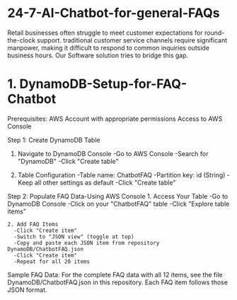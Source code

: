 # 24-7-AI-Chatbot-for-general-FAQs
Retail businesses often struggle to meet customer expectations for round-the-clock support. traditional customer service channels require significant manpower, making it difficult to respond to common inquiries outside business hours. Our Software solution tries to bridge this gap.

# 1. DynamoDB-Setup-for-FAQ-Chatbot

Prerequisites:
AWS Account with appropriate permissions
Access to AWS Console

Step 1: Create DynamoDB Table
1. Navigate to DynamoDB Console
    -Go to AWS Console
    -Search for "DynamoDB"
    -Click "Create table"

2. Table Configuration
    -Table name: ChatbotFAQ
    -Partition key: id (String)
    -Keep all other settings as default
    -Click "Create table"

Step 2: Populate FAQ Data-Using AWS Console 
    1. Access Your Table
      -Go to DynamoDB Console
      -Click on your "ChatbotFAQ" table
      -Click "Explore table items"
      
    2. Add FAQ Items
      -Click "Create item"
      -Switch to "JSON view" (toggle at top)
      -Copy and paste each JSON item from repository DynamoDB/ChatbotFAQ.json
      -Click "Create item"
      -Repeat for all 20 items

Sample FAQ Data:
For the complete FAQ data with all 12 items, see the file DynamoDB/ChatbotFAQ.json in this repository.
Each FAQ item follows those JSON format.








































